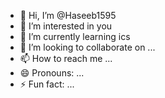- 👋 Hi, I’m @Haseeb1595
- 👀 I’m interested in you
- 🌱 I’m currently learning ics
- 💞️ I’m looking to collaborate on ...
- 📫 How to reach me ...
- 😄 Pronouns: ...
- ⚡ Fun fact: ...

<!---
Haseeb1595/Haseeb1595 is a ✨ special ✨ repository because its `README.md` (this file) appears on your GitHub profile.
You can click the Preview link to take a look at your changes.
--->
